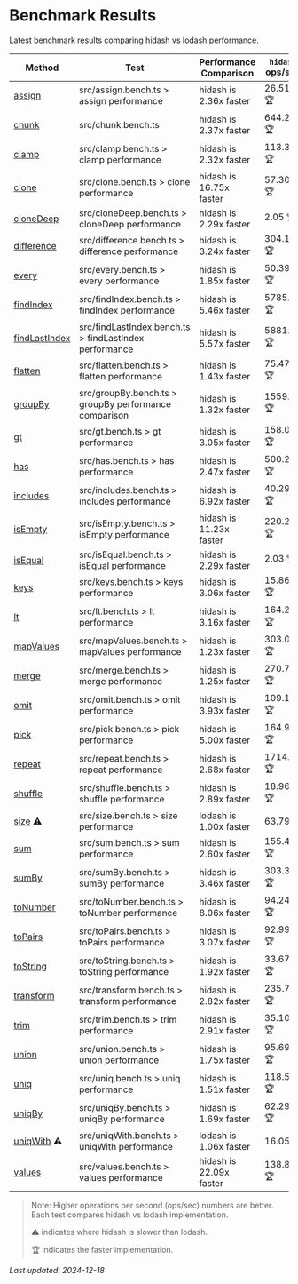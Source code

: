 # Benchmark Results

Latest benchmark results comparing hidash vs lodash performance.

| Method | Test | Performance Comparison | `hidash` ops/sec | `lodash@4.17.21` ops/sec |
|--------|------|----------------------|----------------|----------------|
| [assign](https://github.com/NaverPayDev/hidash/blob/24f4b5b6cc8e3d098d5386f8af1695efe734fa9f/src/assign.ts) | src/assign.bench.ts > assign performance | hidash is 2.36x faster | 26.51 🏆 | 11.23 |
| [chunk](https://github.com/NaverPayDev/hidash/blob/24f4b5b6cc8e3d098d5386f8af1695efe734fa9f/src/chunk.ts) | src/chunk.bench.ts | hidash is 2.37x faster | 644.21 🏆 | 271.35 |
| [clamp](https://github.com/NaverPayDev/hidash/blob/24f4b5b6cc8e3d098d5386f8af1695efe734fa9f/src/clamp.ts) | src/clamp.bench.ts > clamp performance | hidash is 2.32x faster | 113.35 🏆 | 48.85 |
| [clone](https://github.com/NaverPayDev/hidash/blob/24f4b5b6cc8e3d098d5386f8af1695efe734fa9f/src/clone.ts) | src/clone.bench.ts > clone performance | hidash is 16.75x faster | 57.30 🏆 | 3.42 |
| [cloneDeep](https://github.com/NaverPayDev/hidash/blob/24f4b5b6cc8e3d098d5386f8af1695efe734fa9f/src/cloneDeep.ts) | src/cloneDeep.bench.ts > cloneDeep performance | hidash is 2.29x faster | 2.05 🏆 | 0.90 |
| [difference](https://github.com/NaverPayDev/hidash/blob/24f4b5b6cc8e3d098d5386f8af1695efe734fa9f/src/difference.ts) | src/difference.bench.ts > difference performance | hidash is 3.24x faster | 304.14 🏆 | 93.95 |
| [every](https://github.com/NaverPayDev/hidash/blob/24f4b5b6cc8e3d098d5386f8af1695efe734fa9f/src/every.ts) | src/every.bench.ts > every performance | hidash is 1.85x faster | 50.39 🏆 | 27.27 |
| [findIndex](https://github.com/NaverPayDev/hidash/blob/24f4b5b6cc8e3d098d5386f8af1695efe734fa9f/src/findIndex.ts) | src/findIndex.bench.ts > findIndex performance | hidash is 5.46x faster | 5785.76 🏆 | 1059.87 |
| [findLastIndex](https://github.com/NaverPayDev/hidash/blob/24f4b5b6cc8e3d098d5386f8af1695efe734fa9f/src/findLastIndex.ts) | src/findLastIndex.bench.ts > findLastIndex performance | hidash is 5.57x faster | 5881.07 🏆 | 1055.54 |
| [flatten](https://github.com/NaverPayDev/hidash/blob/24f4b5b6cc8e3d098d5386f8af1695efe734fa9f/src/flatten.ts) | src/flatten.bench.ts > flatten performance | hidash is 1.43x faster | 75.47 🏆 | 52.84 |
| [groupBy](https://github.com/NaverPayDev/hidash/blob/24f4b5b6cc8e3d098d5386f8af1695efe734fa9f/src/groupBy.ts) | src/groupBy.bench.ts > groupBy performance comparison | hidash is 1.32x faster | 1559.04 🏆 | 1181.49 |
| [gt](https://github.com/NaverPayDev/hidash/blob/24f4b5b6cc8e3d098d5386f8af1695efe734fa9f/src/gt.ts) | src/gt.bench.ts > gt performance | hidash is 3.05x faster | 158.06 🏆 | 51.78 |
| [has](https://github.com/NaverPayDev/hidash/blob/24f4b5b6cc8e3d098d5386f8af1695efe734fa9f/src/has.ts) | src/has.bench.ts > has performance | hidash is 2.47x faster | 500.27 🏆 | 202.43 |
| [includes](https://github.com/NaverPayDev/hidash/blob/24f4b5b6cc8e3d098d5386f8af1695efe734fa9f/src/includes.ts) | src/includes.bench.ts > includes performance | hidash is 6.92x faster | 40.29 🏆 | 5.83 |
| [isEmpty](https://github.com/NaverPayDev/hidash/blob/24f4b5b6cc8e3d098d5386f8af1695efe734fa9f/src/isEmpty.ts) | src/isEmpty.bench.ts > isEmpty performance | hidash is 11.23x faster | 220.21 🏆 | 19.61 |
| [isEqual](https://github.com/NaverPayDev/hidash/blob/24f4b5b6cc8e3d098d5386f8af1695efe734fa9f/src/isEqual.ts) | src/isEqual.bench.ts > isEqual performance | hidash is 2.29x faster | 2.03 🏆 | 0.89 |
| [keys](https://github.com/NaverPayDev/hidash/blob/24f4b5b6cc8e3d098d5386f8af1695efe734fa9f/src/keys.ts) | src/keys.bench.ts > keys performance | hidash is 3.06x faster | 15.86 🏆 | 5.19 |
| [lt](https://github.com/NaverPayDev/hidash/blob/24f4b5b6cc8e3d098d5386f8af1695efe734fa9f/src/lt.ts) | src/lt.bench.ts > lt performance | hidash is 3.16x faster | 164.22 🏆 | 52.02 |
| [mapValues](https://github.com/NaverPayDev/hidash/blob/24f4b5b6cc8e3d098d5386f8af1695efe734fa9f/src/mapValues.ts) | src/mapValues.bench.ts > mapValues performance | hidash is 1.23x faster | 303.00 🏆 | 245.42 |
| [merge](https://github.com/NaverPayDev/hidash/blob/24f4b5b6cc8e3d098d5386f8af1695efe734fa9f/src/merge.ts) | src/merge.bench.ts > merge performance | hidash is 1.25x faster | 270.77 🏆 | 215.90 |
| [omit](https://github.com/NaverPayDev/hidash/blob/24f4b5b6cc8e3d098d5386f8af1695efe734fa9f/src/omit.ts) | src/omit.bench.ts > omit performance | hidash is 3.93x faster | 109.11 🏆 | 27.76 |
| [pick](https://github.com/NaverPayDev/hidash/blob/24f4b5b6cc8e3d098d5386f8af1695efe734fa9f/src/pick.ts) | src/pick.bench.ts > pick performance | hidash is 5.00x faster | 164.91 🏆 | 32.97 |
| [repeat](https://github.com/NaverPayDev/hidash/blob/24f4b5b6cc8e3d098d5386f8af1695efe734fa9f/src/repeat.ts) | src/repeat.bench.ts > repeat performance | hidash is 2.68x faster | 1714.16 🏆 | 640.35 |
| [shuffle](https://github.com/NaverPayDev/hidash/blob/24f4b5b6cc8e3d098d5386f8af1695efe734fa9f/src/shuffle.ts) | src/shuffle.bench.ts > shuffle performance | hidash is 2.89x faster | 18.96 🏆 | 6.56 |
| [size](https://github.com/NaverPayDev/hidash/blob/24f4b5b6cc8e3d098d5386f8af1695efe734fa9f/src/size.ts) ⚠️ | src/size.bench.ts > size performance | lodash is 1.00x faster | 63.79 | 63.97 🏆 |
| [sum](https://github.com/NaverPayDev/hidash/blob/24f4b5b6cc8e3d098d5386f8af1695efe734fa9f/src/sum.ts) | src/sum.bench.ts > sum performance | hidash is 2.60x faster | 155.45 🏆 | 59.74 |
| [sumBy](https://github.com/NaverPayDev/hidash/blob/24f4b5b6cc8e3d098d5386f8af1695efe734fa9f/src/sumBy.ts) | src/sumBy.bench.ts > sumBy performance | hidash is 3.46x faster | 303.39 🏆 | 87.61 |
| [toNumber](https://github.com/NaverPayDev/hidash/blob/24f4b5b6cc8e3d098d5386f8af1695efe734fa9f/src/toNumber.ts) | src/toNumber.bench.ts > toNumber performance | hidash is 8.06x faster | 94.24 🏆 | 11.69 |
| [toPairs](https://github.com/NaverPayDev/hidash/blob/24f4b5b6cc8e3d098d5386f8af1695efe734fa9f/src/toPairs.ts) | src/toPairs.bench.ts > toPairs performance | hidash is 3.07x faster | 92.99 🏆 | 30.32 |
| [toString](https://github.com/NaverPayDev/hidash/blob/24f4b5b6cc8e3d098d5386f8af1695efe734fa9f/src/toString.ts) | src/toString.bench.ts > toString performance | hidash is 1.92x faster | 33.67 🏆 | 17.57 |
| [transform](https://github.com/NaverPayDev/hidash/blob/24f4b5b6cc8e3d098d5386f8af1695efe734fa9f/src/transform.ts) | src/transform.bench.ts > transform performance | hidash is 2.82x faster | 235.77 🏆 | 83.71 |
| [trim](https://github.com/NaverPayDev/hidash/blob/24f4b5b6cc8e3d098d5386f8af1695efe734fa9f/src/trim.ts) | src/trim.bench.ts > trim performance | hidash is 2.91x faster | 35.10 🏆 | 12.08 |
| [union](https://github.com/NaverPayDev/hidash/blob/24f4b5b6cc8e3d098d5386f8af1695efe734fa9f/src/union.ts) | src/union.bench.ts > union performance | hidash is 1.75x faster | 95.69 🏆 | 54.80 |
| [uniq](https://github.com/NaverPayDev/hidash/blob/24f4b5b6cc8e3d098d5386f8af1695efe734fa9f/src/uniq.ts) | src/uniq.bench.ts > uniq performance | hidash is 1.51x faster | 118.52 🏆 | 78.67 |
| [uniqBy](https://github.com/NaverPayDev/hidash/blob/24f4b5b6cc8e3d098d5386f8af1695efe734fa9f/src/uniqBy.ts) | src/uniqBy.bench.ts > uniqBy performance | hidash is 1.69x faster | 62.29 🏆 | 36.89 |
| [uniqWith](https://github.com/NaverPayDev/hidash/blob/24f4b5b6cc8e3d098d5386f8af1695efe734fa9f/src/uniqWith.ts) ⚠️ | src/uniqWith.bench.ts > uniqWith performance | lodash is 1.06x faster | 16.05 | 17.04 🏆 |
| [values](https://github.com/NaverPayDev/hidash/blob/24f4b5b6cc8e3d098d5386f8af1695efe734fa9f/src/values.ts) | src/values.bench.ts > values performance | hidash is 22.09x faster | 138.82 🏆 | 6.28 |

> Note: Higher operations per second (ops/sec) numbers are better. Each test compares hidash vs lodash implementation.
>
> ⚠️ indicates where hidash is slower than lodash.
>
> 🏆 indicates the faster implementation.

_Last updated: 2024-12-18_
